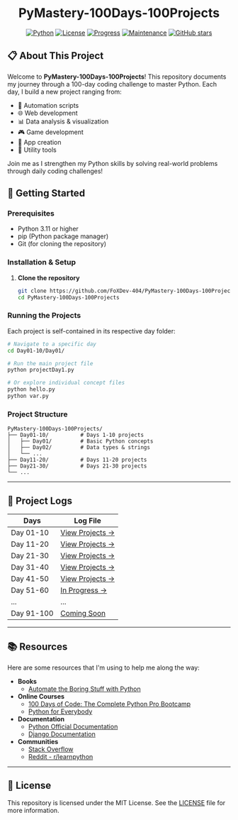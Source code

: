 <div align="center">

# PyMastery-100Days-100Projects

[![Python](https://img.shields.io/badge/Python-3.11-blue.svg)](https://www.python.org/downloads/)
[![License](https://img.shields.io/badge/License-MIT-green.svg)](LICENSE)
[![Progress](https://img.shields.io/badge/Progress-50%25-yellow.svg)](Day41-50/README.md)
[![Maintenance](https://img.shields.io/badge/Maintained-yes-brightgreen.svg)](https://github.com/FoXDev-404/PyMastery-100Days-100Projects/graphs/commit-activity)
[![GitHub stars](https://img.shields.io/github/stars/FoXDev-404/PyMastery-100Days-100Projects?style=social)](https://github.com/FoXDev-404/PyMastery-100Days-100Projects)

</div>

## 📋 About This Project

Welcome to **PyMastery-100Days-100Projects**! This repository documents my journey through a 100-day coding challenge to master Python. Each day, I build a new project ranging from:

- 🤖 Automation scripts
- 🌐 Web development
- 📊 Data analysis & visualization
- 🎮 Game development
- 📱 App creation
- 🔧 Utility tools

Join me as I strengthen my Python skills by solving real-world problems through daily coding challenges!

## 🚀 Getting Started

### Prerequisites

- Python 3.11 or higher
- pip (Python package manager)
- Git (for cloning the repository)

### Installation & Setup

1. **Clone the repository**
   ```bash
   git clone https://github.com/FoXDev-404/PyMastery-100Days-100Projects.git
   cd PyMastery-100Days-100Projects
   ```

### Running the Projects

Each project is self-contained in its respective day folder:

```bash
# Navigate to a specific day
cd Day01-10/Day01/

# Run the main project file
python projectDay1.py

# Or explore individual concept files
python hello.py
python var.py
```

### Project Structure

```
PyMastery-100Days-100Projects/
├── Day01-10/          # Days 1-10 projects
│   ├── Day01/         # Basic Python concepts
│   ├── Day02/         # Data types & strings
│   └── ...
├── Day11-20/          # Days 11-20 projects
├── Day21-30/          # Days 21-30 projects
└── ...
```


---

## 📅 Project Logs

| Days       | Log File                              |
| ---------- | ------------------------------------- |
| Day 01-10  | [View Projects →](Day01-10/README.md) |
| Day 11-20  | [View Projects →](Day11-20/README.md) |
| Day 21-30  | [View Projects →](Day21-30/README.md) |
| Day 31-40  | [View Projects →](Day31-40/README.md)   |
| Day 41-50  | [View Projects →](Day41-50/README.md)   |
| Day 51-60  | [In Progress →](Day51-60/README.md)   |
| ...        | ...                                   |
| Day 91-100 | [Coming Soon](Day91-100/README.md)    |

---

## 📚 Resources

Here are some resources that I'm using to help me along the way:

- **Books**
  - [Automate the Boring Stuff with Python](https://automatetheboringstuff.com/)
- **Online Courses**
  - [100 Days of Code: The Complete Python Pro Bootcamp](https://www.udemy.com/course/100-days-of-code/)
  - [Python for Everybody](https://www.coursera.org/specializations/python)
- **Documentation**
  - [Python Official Documentation](https://docs.python.org/3/)
  - [Django Documentation](https://docs.djangoproject.com/en/stable/)
- **Communities**
  - [Stack Overflow](https://stackoverflow.com/)
  - [Reddit - r/learnpython](https://www.reddit.com/r/learnpython/)

---

## 📄 License

This repository is licensed under the MIT License. See the [LICENSE](LICENSE) file for more information.
